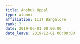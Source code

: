 ```yaml
---
title: Anshuk Uppal
type: alumni
affiliation: IIIT Bangalore
rank: 7
date: 2019-06-01 00:00:00
date_leave: 2019-12-01 00:00:00
---
```

